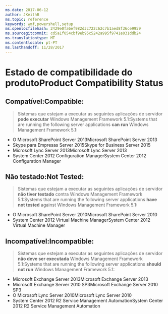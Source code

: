 ```yaml
---
ms.date: 2017-06-12
author: JKeithB
ms.topic: reference
keywords: wmf,powershell,setup
ms.openlocfilehash: 2429e0fa6ef982d3c722c62c7b1aed8f36ce9959
ms.sourcegitcommit: cd5a1f054cbf9eb95c5242a995f9741e031ddb24
ms.translationtype: MT
ms.contentlocale: pt-PT
ms.lasthandoff: 11/28/2017
---
```

# <a name="product-compatibility-status"></a><span data-ttu-id="efbf9-102">Estado de compatibilidade do produto</span><span class="sxs-lookup"><span data-stu-id="efbf9-102">Product Compatibility Status</span></span>

## <a name="compatible"></a><span data-ttu-id="efbf9-103">Compatível:</span><span class="sxs-lookup"><span data-stu-id="efbf9-103">Compatible:</span></span>
> <span data-ttu-id="efbf9-104">Sistemas que estejam a executar as seguintes aplicações de servidor **pode executar** Windows Management Framework 5.1:</span><span class="sxs-lookup"><span data-stu-id="efbf9-104">Systems that are running the following server applications **can run** Windows Management Framework 5.1:</span></span>

- <span data-ttu-id="efbf9-105">O Microsoft SharePoint Server 2013</span><span class="sxs-lookup"><span data-stu-id="efbf9-105">Microsoft SharePoint Server 2013</span></span>
- <span data-ttu-id="efbf9-106">Skype para Empresas Server 2015</span><span class="sxs-lookup"><span data-stu-id="efbf9-106">Skype for Business Server 2015</span></span>
- <span data-ttu-id="efbf9-107">Microsoft Lync Server 2013</span><span class="sxs-lookup"><span data-stu-id="efbf9-107">Microsoft Lync Server 2013</span></span>
- <span data-ttu-id="efbf9-108">System Center 2012 Configuration Manager</span><span class="sxs-lookup"><span data-stu-id="efbf9-108">System Center 2012 Configuration Manager</span></span>

## <a name="not-tested"></a><span data-ttu-id="efbf9-109">Não testado:</span><span class="sxs-lookup"><span data-stu-id="efbf9-109">Not Tested:</span></span>
> <span data-ttu-id="efbf9-110">Sistemas que estejam a executar as seguintes aplicações de servidor **não tiver testado** contra Windows Management Framework 5.1:</span><span class="sxs-lookup"><span data-stu-id="efbf9-110">Systems that are running the following server applications **have not tested** against Windows Management Framework 5.1:</span></span>

- <span data-ttu-id="efbf9-111">O Microsoft SharePoint Server 2010</span><span class="sxs-lookup"><span data-stu-id="efbf9-111">Microsoft SharePoint Server 2010</span></span>
- <span data-ttu-id="efbf9-112">System Center 2012 Virtual Machine Manager</span><span class="sxs-lookup"><span data-stu-id="efbf9-112">System Center 2012 Virtual Machine Manager</span></span>

## <a name="incompatible"></a><span data-ttu-id="efbf9-113">Incompatível:</span><span class="sxs-lookup"><span data-stu-id="efbf9-113">Incompatible:</span></span>
> <span data-ttu-id="efbf9-114">Sistemas que estejam a executar as seguintes aplicações de servidor **não deve ser executada** Windows Management Framework 5.1:</span><span class="sxs-lookup"><span data-stu-id="efbf9-114">Systems that are running the following server applications **should not run** Windows Management Framework 5.1:</span></span>

- <span data-ttu-id="efbf9-115">Microsoft Exchange Server 2013</span><span class="sxs-lookup"><span data-stu-id="efbf9-115">Microsoft Exchange Server 2013</span></span>
- <span data-ttu-id="efbf9-116">Microsoft Exchange Server 2010 SP3</span><span class="sxs-lookup"><span data-stu-id="efbf9-116">Microsoft Exchange Server 2010 SP3</span></span>
- <span data-ttu-id="efbf9-117">O Microsoft Lync Server 2010</span><span class="sxs-lookup"><span data-stu-id="efbf9-117">Microsoft Lync Server 2010</span></span>
- <span data-ttu-id="efbf9-118">System Center 2012 R2 Service Management Automation</span><span class="sxs-lookup"><span data-stu-id="efbf9-118">System Center 2012 R2 Service Management Automation</span></span>

